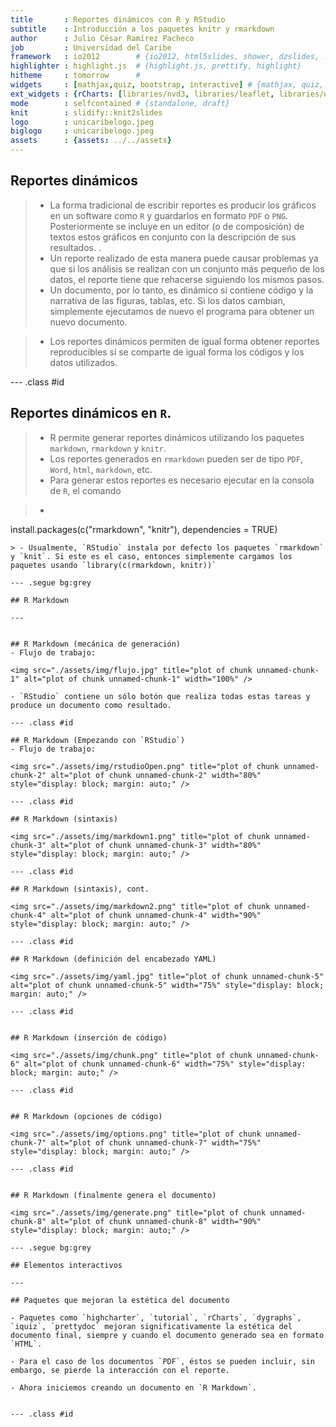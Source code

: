 ```yaml
---
title       : Reportes dinámicos con R y RStudio
subtitle    : Introducción a los paquetes knitr y rmarkdown
author      : Julio César Ramírez Pacheco
job         : Universidad del Caribe
framework   : io2012        # {io2012, html5slides, shower, dzslides, ...}
highlighter : highlight.js  # {highlight.js, prettify, highlight}
hitheme     : tomorrow      # 
widgets     : [mathjax,quiz, bootstrap, interactive] # {mathjax, quiz, bootstrap}
ext_widgets : {rCharts: [libraries/nvd3, libraries/leaflet, libraries/dygraphs]}
mode        : selfcontained # {standalone, draft}
knit        : slidify::knit2slides
logo        : unicaribelogo.jpeg
biglogo     : unicaribelogo.jpeg
assets      : {assets: ../../assets}
---
```


<style type="text/css">
body {background:grey transparent;
}
</style>



## Reportes dinámicos
> - La forma tradicional de escribir reportes es producir los gráficos en un software como `R` y guardarlos en formato `PDF` o `PNG`. Posteriormente se incluye en un editor (o de composición) de textos estos gráficos en conjunto con la descripción de sus resultados.
.
> - Un reporte realizado de esta manera puede causar problemas ya que si los análisis se realizan con un conjunto más pequeño de los datos, el reporte tiene que rehacerse siguiendo los mismos pasos.
> - Un documento, por lo tanto, es dinámico si contiene código y la narrativa de las figuras, tablas, etc. Si los datos cambian, simplemente ejecutamos de nuevo el programa para obtener un nuevo documento.

> - Los reportes dinámicos permiten de igual forma obtener reportes reproducibles si se comparte de igual forma los códigos y los datos utilizados. 


--- .class #id 

## Reportes dinámicos en `R`.

> - R permite generar reportes dinámicos utilizando los paquetes `markdown`, `rmarkdown` y `knitr`.
> - Los reportes generados en `rmarkdown` pueden ser de tipo `PDF`, `Word`, `html`, `markdown`, etc.
> - Para generar estos reportes es necesario ejecutar en la consola de `R`, el comando 

> - ```{r, eval=FALSE} 
ìnstall.packages(c("rmarkdown", "knitr"), dependencies = TRUE)
``` 
> - Usualmente, `RStudio` instala por defecto los paquetes `rmarkdown` y `knit`. Si este es el caso, entonces simplemente cargamos los paquetes usando `library(c(rmarkdown, knitr))`

--- .segue bg:grey

## R Markdown

---


## R Markdown (mecánica de generación)
- Flujo de trabajo:

<img src="./assets/img/flujo.jpg" title="plot of chunk unnamed-chunk-1" alt="plot of chunk unnamed-chunk-1" width="100%" />

- `RStudio` contiene un sólo botón que realiza todas estas tareas y produce un documento como resultado.

--- .class #id 

## R Markdown (Empezando con `RStudio`)
- Flujo de trabajo:

<img src="./assets/img/rstudioOpen.png" title="plot of chunk unnamed-chunk-2" alt="plot of chunk unnamed-chunk-2" width="80%" style="display: block; margin: auto;" />

--- .class #id 

## R Markdown (sintaxis)

<img src="./assets/img/markdown1.png" title="plot of chunk unnamed-chunk-3" alt="plot of chunk unnamed-chunk-3" width="80%" style="display: block; margin: auto;" />

--- .class #id

## R Markdown (sintaxis), cont.

<img src="./assets/img/markdown2.png" title="plot of chunk unnamed-chunk-4" alt="plot of chunk unnamed-chunk-4" width="90%" style="display: block; margin: auto;" />

--- .class #id 

## R Markdown (definición del encabezado YAML)

<img src="./assets/img/yaml.jpg" title="plot of chunk unnamed-chunk-5" alt="plot of chunk unnamed-chunk-5" width="75%" style="display: block; margin: auto;" />

--- .class #id 


## R Markdown (inserción de código)

<img src="./assets/img/chunk.png" title="plot of chunk unnamed-chunk-6" alt="plot of chunk unnamed-chunk-6" width="75%" style="display: block; margin: auto;" />

--- .class #id 


## R Markdown (opciones de código)

<img src="./assets/img/options.png" title="plot of chunk unnamed-chunk-7" alt="plot of chunk unnamed-chunk-7" width="75%" style="display: block; margin: auto;" />

--- .class #id 


## R Markdown (finalmente genera el documento)

<img src="./assets/img/generate.png" title="plot of chunk unnamed-chunk-8" alt="plot of chunk unnamed-chunk-8" width="90%" style="display: block; margin: auto;" />

--- .segue bg:grey

## Elementos interactivos

---

## Paquetes que mejoran la estética del documento

- Paquetes como `highcharter`, `tutorial`, `rCharts`, `dygraphs`, `iquiz`, `prettydoc` mejoran significativamente la estética del documento final, siempre y cuando el documento generado sea en formato `HTML`.

- Para el caso de los documentos `PDF`, éstos se pueden incluir, sin embargo, se pierde la interacción con el reporte.

- Ahora iniciemos creando un documento en `R Markdown`.


--- .class #id



